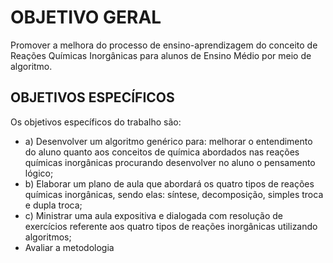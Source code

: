 # OBJETIVO GERAL

Promover a melhora do processo de ensino-aprendizagem do conceito de Reações Químicas Inorgânicas para alunos de Ensino Médio por meio de algoritmo.



## OBJETIVOS ESPECÍFICOS

Os objetivos específicos do trabalho são:

- a) Desenvolver um algoritmo genérico para: melhorar o entendimento do aluno quanto aos conceitos de química abordados nas reações químicas inorgânicas procurando desenvolver no aluno o pensamento lógico;
- b) Elaborar um plano de aula que abordará os quatro tipos de reações químicas inorgânicas, sendo elas: síntese, decomposição, simples troca e dupla troca;
- c) Ministrar uma aula expositiva e dialogada com resolução de exercícios referente aos quatro tipos de reações inorgânicas utilizando algoritmos;
- Avaliar a metodologia

